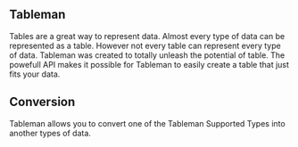 ## Tableman

Tables are a great way to represent data. Almost every type of data can be represented as a table. However not every table can represent every type of data. Tableman was created to totally unleash the potential of table. The powefull API makes it possible for Tableman to easily create a table that just fits your data. 


## Conversion
Tableman allows you to convert one of the Tableman Supported Types into another types of data.
